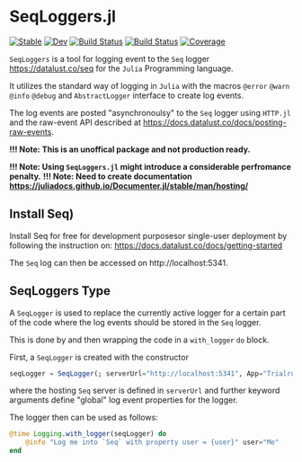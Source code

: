 # SeqLoggers.jl

[![Stable](https://img.shields.io/badge/docs-stable-blue.svg)](https://ueliwechsler.github.io/SeqLoggers.jl/stable)
[![Dev](https://img.shields.io/badge/docs-dev-blue.svg)](https://ueliwechsler.github.io/SeqLoggers.jl/dev)
[![Build Status](https://github.com/ueliwechsler/SeqLoggers.jl/workflows/CI/badge.svg)](https://github.com/ueliwechsler/SeqLoggers.jl/actions)
[![Build Status](https://travis-ci.com/ueliwechsler/SeqLoggers.jl.svg?branch=master)](https://travis-ci.com/ueliwechsler/SeqLoggers.jl)
[![Coverage](https://codecov.io/gh/ueliwechsler/SeqLoggers.jl/branch/master/graph/badge.svg)](https://codecov.io/gh/ueliwechsler/SeqLoggers.jl)

`SeqLoggers` is a tool for logging event to the `Seq` logger https://datalust.co/seq for the `Julia` Programming language.

It utilizes the standard way of logging in `Julia` with the macros `@error` `@warn` `@info` `@debug`  and `AbstractLogger` interface to create log events.  

The log events are posted "asynchronoulsy" to the `Seq` logger using `HTTP.jl` and the raw-event API described at https://docs.datalust.co/docs/posting-raw-events.

**!!! Note: This is an unoffical package and not production ready.**

**!!! Note: Using `SeqLoggers.jl` might introduce a considerable perfromance penalty.**
**!!! Note: Need to create documentation https://juliadocs.github.io/Documenter.jl/stable/man/hosting/**

## Install Seq)

Install Seq for free for development purposesor single-user deployment by following
the instruction on: https://docs.datalust.co/docs/getting-started

The `Seq` log can then be accessed on http://localhost:5341.

## SeqLoggers Type

A `SeqLogger` is used to replace the currently active logger for a certain part of the code where the log events should be stored in the `Seq` logger.

This is done by  and then  wrapping the code in a `with_logger` `do` block.

First, a `SeqLogger` is created with the constructor
```julia
seqLogger = SeqLogger(; serverUrl="http://localhost:5341", App="Trialrun", Env="Test")
```
where the hosting `Seq` server is defined in `serverUrl` and further keyword arguments define "global" log event properties for the logger.

The logger then can be used as follows:
```julia
@time Logging.with_logger(seqLogger) do
    @info "Log me into `Seq` with property user = {user}" user="Me"
end
```
